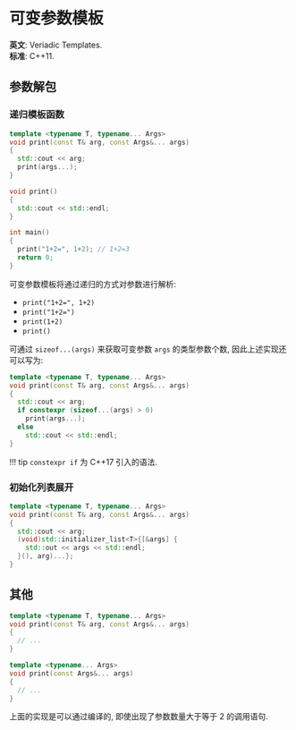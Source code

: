 # 可变参数模板

**英文**: Veriadic Templates.  
**标准**: C++11.  

## 参数解包

### 递归模板函数

```cpp
template <typename T, typename... Args>
void print(const T& arg, const Args&... args)
{
  std::cout << arg;
  print(args...);
}

void print()
{
  std::cout << std::endl;
}

int main()
{
  print("1+2=", 1+2); // 1+2=3
  return 0;
}
```

可变参数模板将通过递归的方式对参数进行解析:

- `print("1+2=", 1+2)`
- `print("1+2=")`
- `print(1+2)`
- `print()`

可通过 `sizeof...(args)` 来获取可变参数 `args` 的类型参数个数, 因此上述实现还可以写为:

```cpp
template <typename T, typename... Args>
void print(const T& arg, const Args&... args)
{
  std::cout << arg;
  if constexpr (sizeof...(args) > 0)
    print(args...);
  else
    std::cout << std::endl;
}
```

!!! tip
    `constexpr if` 为 C++17 引入的语法.

### 初始化列表展开

```cpp
template <typename T, typename... Args>
void print(const T& arg, const Args&... args)
{
  std::cout << arg;
  (void)std::initializer_list<T>{[&args] {
    std::out << args << std::endl;
  }(), arg)...};
}
```

## 其他

```cpp
template <typename T, typename... Args>
void print(const T& arg, const Args&... args)
{
  // ...
}

template <typename... Args>
void print(const Args&... args)
{
  // ...
}
```

上面的实现是可以通过编译的, 即使出现了参数数量大于等于 2 的调用语句.
